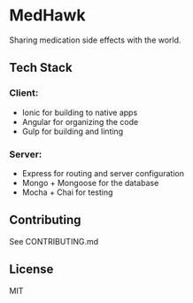 # MedHawk

Sharing medication side effects with the world.

## Tech Stack

### Client:

* Ionic for building to native apps
* Angular for organizing the code
* Gulp for building and linting

### Server:

* Express for routing and server configuration
* Mongo + Mongoose for the database
* Mocha + Chai for testing

## Contributing

See CONTRIBUTING.md

## License

MIT
